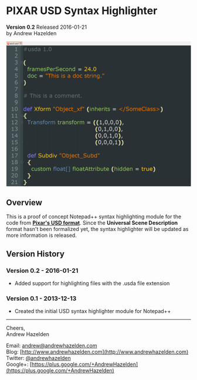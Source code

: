 # PIXAR USD Syntax Highlighter #
**Version 0.2** Released 2016-01-21  
by Andrew Hazelden  

![Sample USD file](ascii-usd-screenshot.png)

## Overview ##

This is a proof of concept Notepad++ syntax highlighting module for the code from **[Pixar's USD format](http://graphics.pixar.com/usd/)**. Since the **Universal Scene Description**  format hasn't been formalized yet, the syntax highlighter will be updated as more information is released.

## Version History ##

### Version 0.2 - 2016-01-21 ###

- Added support for highlighting files with the .usda file extension

### Version 0.1 - 2013-12-13 ###

- Created the initial USD syntax highlighter module for Notepad++

----------

Cheers,  
Andrew Hazelden

Email: [andrew@andrewhazelden.com](mailto:andrew@andrewhazelden.com)   
Blog: [http://www.andrewhazelden.com](http://www.andrewhazelden.com)  
Twitter: [@andrewhazelden](https://twitter.com/andrewhazelden)  
Google+: [https://plus.google.com/+AndrewHazelden](https://plus.google.com/+AndrewHazelden)
